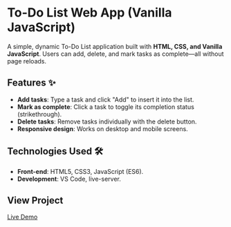 # To-Do List Web App (Vanilla JavaScript)

A simple, dynamic To-Do List application built with **HTML, CSS, and Vanilla JavaScript**. Users can add, delete, and mark tasks as complete—all without page reloads.

## Features ✨
- **Add tasks**: Type a task and click "Add" to insert it into the list.
- **Mark as complete**: Click a task to toggle its completion status (strikethrough).
- **Delete tasks**: Remove tasks individually with the delete button.
- **Responsive design**: Works on desktop and mobile screens.

## Technologies Used 🛠️
- **Front-end**: HTML5, CSS3, JavaScript (ES6).
- **Development**: VS Code, live-server.

## View Project
[Live Demo]()
